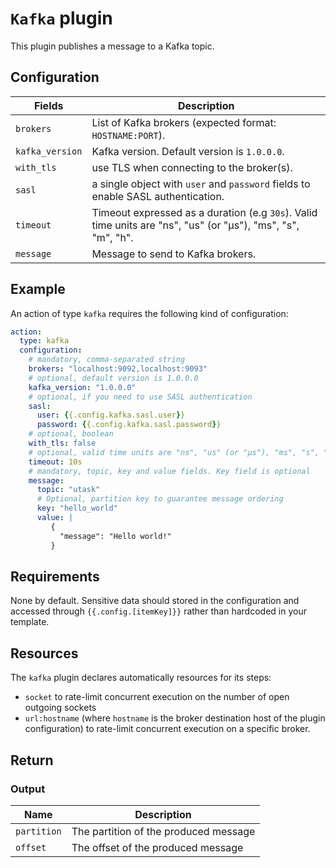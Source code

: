 # `Kafka` plugin

This plugin publishes a message to a Kafka topic.

## Configuration

| Fields          | Description                                                                                                  |
|-----------------|--------------------------------------------------------------------------------------------------------------|
| `brokers`       | List of Kafka brokers (expected format: `HOSTNAME:PORT`).                                                    |
| `kafka_version` | Kafka version. Default version is `1.0.0.0`.                                                                 |
| `with_tls`      | use TLS when connecting to the broker(s).                                                                    |
| `sasl`          | a single object with `user` and `password` fields to enable SASL authentication.                             |
| `timeout`       | Timeout expressed as a duration (e.g `30s`). Valid time units are "ns", "us" (or "µs"), "ms", "s", "m", "h". |
| `message`       | Message to send to Kafka brokers.                                                                            |

## Example

An action of type `kafka` requires the following kind of configuration:

```yaml
action:
  type: kafka
  configuration:
    # mandatory, comma-separated string
    brokers: "localhost:9092,localhost:9093"
    # optional, default version is 1.0.0.0
    kafka_version: "1.0.0.0"
    # optional, if you need to use SASL authentication
    sasl:
      user: {{.config.kafka.sasl.user}}
      password: {{.config.kafka.sasl.password}}
    # optional, boolean
    with_tls: false
    # optional, valid time units are "ns", "us" (or "µs"), "ms", "s", "m", "h".
    timeout: 10s
    # mandatory, topic, key and value fields. Key field is optional
    message:
      topic: "utask"
      # Optional, partition key to guarantee message ordering
      key: "hello_world"
      value: |
         {
           "message": "Hello world!"
         }
```

## Requirements

None by default. Sensitive data should stored in the configuration and accessed through `{{.config.[itemKey]}}` rather than hardcoded in your template.

## Resources

The `kafka` plugin declares automatically resources for its steps:
- `socket` to rate-limit concurrent execution on the number of open outgoing sockets
- `url:hostname` (where `hostname` is the broker destination host of the plugin configuration) to rate-limit concurrent execution on a specific broker.


## Return

### Output

| Name                 | Description                           |
|----------------------|---------------------------------------|
| `partition`          | The partition of the produced message |
| `offset`             | The offset of the produced message    |